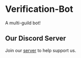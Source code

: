 # Verification-Bot
A multi-guild bot!
## Our Discord Server
Join our [server](discord.gg/AgGxs45) to help support us.
